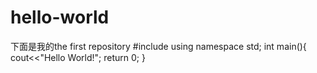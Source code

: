 # hello-world
下面是我的the first repository
#include <iostream>
  using namespace std;
  int main(){
    cout<<"Hello World!";
  return 0;
  }
